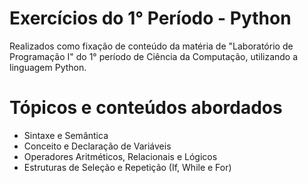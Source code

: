 
# Exercícios do 1° Período - Python

Realizados como fixação de conteúdo da matéria de "Laboratório de Programação I" do 1° período de Ciência da Computação, utilizando a linguagem Python.

# Tópicos e conteúdos abordados

- Sintaxe e Semântica
- Conceito e Declaração de Variáveis
- Operadores Aritméticos, Relacionais e Lógicos
- Estruturas de Seleção e Repetição (If, While e For)
